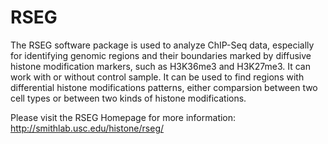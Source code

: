 RSEG
====

The RSEG software package is used to analyze ChIP-Seq data, especially
for identifying genomic regions and their boundaries marked by
diffusive histone modification markers, such as H3K36me3 and
H3K27me3. It can work with or without control sample. It can be used
to find regions with differential histone modifications patterns,
either comparsion between two cell types or between two kinds of
histone modifications.

Please visit the RSEG Homepage for more information:
http://smithlab.usc.edu/histone/rseg/


